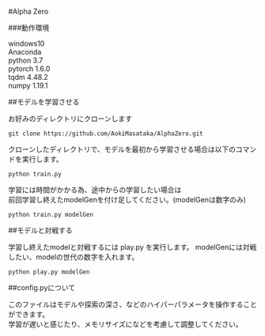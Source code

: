 #Alpha Zero

###動作環境

windows10
<br>
Anaconda
<br>
python 3.7
<br>
pytorch 1.6.0
<br>
tqdm 4.48.2
<br>
numpy 1.19.1

##モデルを学習させる

お好みのディレクトリにクローンします
```
git clone https://github.com/AokiMasataka/AlphaZero.git
```
クローンしたディレクトリで、モデルを最初から学習させる場合は以下のコマンドを実行します。
```
python train.py
```
学習には時間がかかる為、途中からの学習したい場合は
<br>
前回学習し終えたmodelGenを付け足してください。(modelGenは数字のみ)
```
python train.py modelGen
```
##モデルと対戦する

学習し終えたmodelと対戦するには play.py を実行します。
modelGenには対戦したい、modelの世代の数字を入れます。
```
python play.py modelGen
```
##config.pyについて

このファイルはモデルや探索の深さ、などのハイパーパラメータを操作することができます。
<br>
学習が遅いと感じたり、メモリサイズになどを考慮して調整してください。